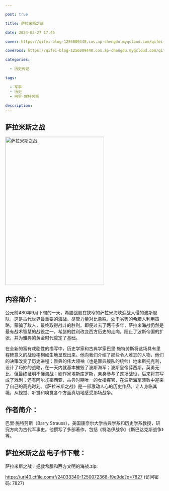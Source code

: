 ```yaml
---

post: true

title: 萨拉米斯之战

date: 2024-05-27 17:46

cover: https://qifei-blog-1256009448.cos.ap-chengdu.myqcloud.com/qifei-blog/6612530168eb935713e230ab.jpg

coveross: https://qifei-blog-1256009448.cos.ap-chengdu.myqcloud.com/qifei-blog/6612530168eb935713e230ab.jpg

categories:

  - 历史传记

tags:

  - 军事
  - 历史
  - 巴里·施特劳斯

description:
---
```


## 萨拉米斯之战
<img alt="萨拉米斯之战 " class="aligncenter loading" data-was-processed="true" decoding="async" fetchpriority="high" height="471" src="https://qifei-blog-1256009448.cos.ap-chengdu.myqcloud.com/qifei-blog/6612530168eb935713e230ab.jpg " style="cursor: zoom-in;" width="314"/>

## 内容简介：

公元前480年9月下旬的一天，希腊战舰在狭窄的萨拉米海峡迎战入侵的波斯舰队，这是古代世界最重要的海战。尽管力量对比悬殊，处于劣势的希腊人利用策略，蒙骗了敌人，最终取得战斗的胜利。即便过去了两千多年，萨拉米海战仍然是最有战术智慧的战役之一。希腊的胜利改变西方历史的走向，阻止了波斯帝国的扩张，并为雅典的黄金时代奠定了基础。

在全新的富有戏剧性的描写中，历史学家和古典学家巴里·施特劳斯将这场具有里程碑意义的战役栩栩如生地呈现出来。他向我们介绍了那些令人难忘的人物，他们的决策改变了历史进程：雅典的伟大领袖（也是雅典舰队的统帅）地米斯托克利，设计了巧妙的战略，在一天内就基本摧毁了波斯海军；波斯皇帝薛西斯，英勇无比，但最终证明不懂海战；剧作家埃斯库罗斯，亲身参与了这场战役，后来将其写成了戏剧；还有阿尔忒密西亚，古典时期唯一的女指挥官，在波斯海军溃败中迎来了自己的高光时刻。《萨拉米斯之战》是一部激动人心的历史作品，让人身临其境，从视觉、听觉和嗅觉各个方面真切地感受那场战争。

## 作者简介：

巴里·施特劳斯（Barry Strauss），美国康奈尔大学古典学系和历史学系教授，研究方向为古代军事史。他撰写了多部著作，包括《特洛伊战争》《斯巴达克斯战争》等。

## 萨拉米斯之战 电子书下载：
萨拉米斯之战：拯救希腊和西方文明的海战.zip: 

https://url40.ctfile.com/f/24033340-1250072368-f9e9de?p=7827 (访问密码: 7827)
